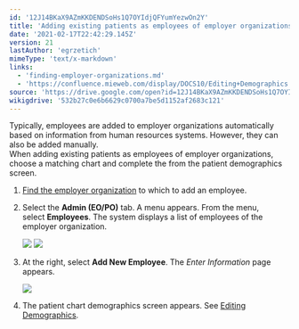 ```yaml
---
id: '12J14BKaX9AZmKKDENDSoHs1Q7OYIdjQFYumYezwOn2Y'
title: 'Adding existing patients as employees of employer organizations'
date: '2021-02-17T22:42:29.145Z'
version: 21
lastAuthor: 'egrzetich'
mimeType: 'text/x-markdown'
links:
  - 'finding-employer-organizations.md'
  - 'https://confluence.mieweb.com/display/DOCS10/Editing+Demographics'
source: 'https://drive.google.com/open?id=12J14BKaX9AZmKKDENDSoHs1Q7OYIdjQFYumYezwOn2Y'
wikigdrive: '532b27c0e6b6629c0700a7be5d1152af2683c121'
---
```

Typically, employees are added to employer organizations automatically based on information from human resources systems. However, they can also be added manually.  
When adding existing patients as employees of employer organizations, choose a matching chart and complete the from the patient demographics screen.
1. [Find the employer organization](finding-employer-organizations.md) to which to add an employee.
2. Select the <strong>Admin (EO/PO)</strong> tab. A menu appears. From the menu, select <strong>Employees</strong>. The system displays a list of employees of the employer organization.

   <img src="../adding-existing-patients-as-employees-of-employer-organizations.assets/d07ec75a04f8d7e5c82f5f8ff9b8dee4.png" />

   <img src="../adding-existing-patients-as-employees-of-employer-organizations.assets/8559348c92dd2527fe03002c62325c61.png" />

3. At the right, select <strong>Add New Employee</strong>. The <em>Enter Information</em> page appears.

   <img src="../adding-existing-patients-as-employees-of-employer-organizations.assets/2e30635865c6d3532f242a9295a116d3.png" />


5. The patient chart demographics screen appears. See [Editing Demographics](https://confluence.mieweb.com/display/DOCS10/Editing+Demographics).
